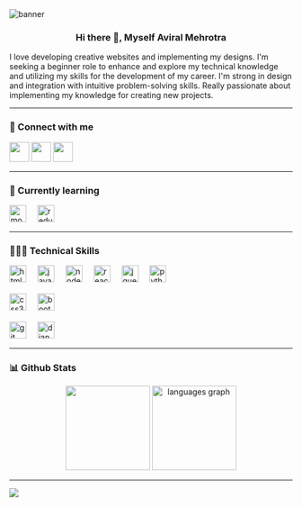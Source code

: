 <img src="https://user-images.githubusercontent.com/73425338/211180283-185bc3fc-d134-482c-9079-7bd4c3b74e91.png" alt="banner">
<center><h3 align="center">Hi there 👋, Myself Aviral Mehrotra</h3></center>

I love developing creative websites and implementing my designs. I'm seeking a beginner role to enhance and explore my technical knowledge and utilizing my skills for the development of my career. I'm strong in design and integration with intuitive problem-solving skills. 
Really passionate about implementing my knowledge for creating new projects.

---
### 🤝 Connect with me 
<a href="http://www.github.com/aviralmehrotra/"><img src="https://user-images.githubusercontent.com/73425338/211180766-511c1e62-fc47-4797-b949-082b234a988e.png" width="35px" height="35px"></a>
<a href="https://www.linkedin.com/in/aviralmehrotra9/"><img src="https://user-images.githubusercontent.com/73425338/211180868-b4a0601a-bc26-494b-941c-9a1c5a1ee93d.png" width="35px" height="35px"></a>
<a href="https://www.instagram.com/aviral._.mehrotra/"><img src="https://user-images.githubusercontent.com/73425338/211180902-c6f7ea1f-6bce-431e-94d6-234337dcca14.png" width="35px" height="35px"></a>

---
### 📑 Currently learning
<img src="https://cdn.simpleicons.org/mongodb/47A248" height="30" alt="mongodb logo"  />  <img width="12" />   <img src="https://cdn.simpleicons.org/redux/764ABC" height="30" alt="redux logo"  />

---
### 👨🏻‍💻 Technical Skills
<img src="https://cdn.simpleicons.org/html5/E34F26" height="30" alt="html5 logo"  />  <img width="12" />  <img src="https://cdn.simpleicons.org/javascript/F7DF1E" height="30" alt="javascript logo"  />
  <img width="12" />  <img src="https://cdn.simpleicons.org/nodedotjs/339933" height="30" alt="nodejs logo"  />  <img width="12" />  <img src="https://cdn.simpleicons.org/react/61DAFB" height="30" alt="react logo"  />  <img width="12" />  <img src="https://cdn.simpleicons.org/jquery/0769AD" height="30" alt="jquery logo"  />  <img width="12" />  <img src="https://cdn.simpleicons.org/python/3776AB" height="30" alt="python logo"  />  <img width="12" />
<br><br>
<img src="https://cdn.simpleicons.org/css3/1572B6" height="30" alt="css3 logo"  />  <img width="12" />  <img src="https://cdn.simpleicons.org/bootstrap/7952B3" height="30" alt="bootstrap logo"  />  <img width="12" />
<br><br>
<img src="https://cdn.simpleicons.org/git/F05032" height="30" alt="git logo"  />  <img width="12" />  <img src="https://cdn.simpleicons.org/django/092E20" height="30" alt="django logo"  />  <img width="12" />

---
### 📊 Github Stats
<div align="center">
<img src="https://github-readme-streak-stats.herokuapp.com/?user=aviralmehrotra&theme=tokyonight&hide_border=false" height="150"/>
<img src="https://github-readme-stats.vercel.app/api/top-langs?username=aviralmehrotra&locale=en&hide_title=false&layout=compact&card_width=320&langs_count=5&theme=tokyonight&hide_border=false&order=2" height="150" alt="languages graph"  />
</div>

---

[![](https://visitcount.itsvg.in/api?id=aviralmehrotra&icon=1&color=1)](https://visitcount.itsvg.in)
